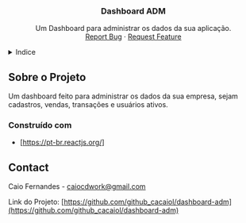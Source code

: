 
<div align="center">
  <a href="https://github.com/github_cacaiol/repo_dashboard-adm">
  </a>

<h3 align="center">Dashboard ADM</h3>

  <p align="center">
    Um Dashboard para administrar os dados da sua aplicação.
    <br />
    <a href="https://github.com/github_cacaiol/issues">Report Bug</a>
    ·
    <a href="https://github.com/github_cacaiol/repo_dashboard-adm/issues">Request Feature</a>
  </p>
</div>


<!-- TABLE OF CONTENTS -->
<details>
  <summary>Indice</summary>
  <ol>
    <li>
      <a href="#sobre-o-projeto">Sobre o Projeto</a>
    <li><a href="#construído-com">Construído com</a></li>
    </li>
    <li><a href="#contact">Contato</a></li>
  </ol>
</details>


<!-- ABOUT THE PROJECT -->
## Sobre o Projeto


Um dashboard feito para administrar os dados da sua empresa, sejam cadastros, vendas, transações e usuários ativos.

### Construído com

* [https://pt-br.reactjs.org/]

## Contact

Caio Fernandes - caiocdwork@gmail.com

Link do Projeto: [https://github.com/github_cacaiol/dashboard-adm](https://github.com/github_cacaiol/dashboard-adm)


